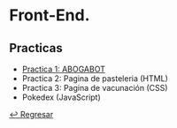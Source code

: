 # Front-End. 

## Practicas

- [Practica 1: ABOGABOT](https://github.com/JorgeGonzalez08/LaunchX-2022/tree/main/Front-End/Practica-Abogabot)
- Practica 2: Pagina de pasteleria (HTML)
- Practica 3: Pagina de vacunación (CSS)
- Pokedex (JavaScript)

[↩ Regresar](https://github.com/JorgeGonzalez08/LaunchX-2022)
